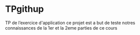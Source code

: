 # TPgithup
TP de l’exercice d'application 
ce projet est a but de teste notres connaissances de la 1er et la 2eme parties de ce cours 

